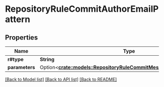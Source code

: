 # RepositoryRuleCommitAuthorEmailPattern

## Properties

Name | Type | Description | Notes
------------ | ------------- | ------------- | -------------
**r#type** | **String** |  | 
**parameters** | Option<[**crate::models::RepositoryRuleCommitMessagePatternParameters**](repository_rule_commit_message_pattern_parameters.md)> |  | [optional]

[[Back to Model list]](../README.md#documentation-for-models) [[Back to API list]](../README.md#documentation-for-api-endpoints) [[Back to README]](../README.md)


